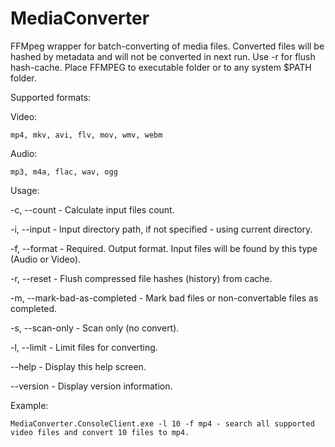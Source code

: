 # MediaConverter

FFMpeg wrapper for batch-converting of media files.
Converted files will be hashed by metadata and will not be converted in next run. Use -r for flush hash-cache.
Place FFMPEG to executable folder or to any system $PATH folder.

Supported formats:

  Video:
  
    mp4, mkv, avi, flv, mov, wmv, webm
    
  Audio:
  
    mp3, m4a, flac, wav, ogg

Usage:

  -c, --count                    - Calculate input files count.

  -i, --input                    - Input directory path, if not specified - using current directory.

  -f, --format                   - Required. Output format. Input files will be found by this type (Audio or Video).

  -r, --reset                    - Flush compressed file hashes (history) from cache.

  -m, --mark-bad-as-completed    - Mark bad files or non-convertable files as completed.

  -s, --scan-only                - Scan only (no convert).

  -l, --limit                    - Limit files for converting.

  --help                         - Display this help screen.

  --version                      - Display version information.
  
Example:
  
    MediaConverter.ConsoleClient.exe -l 10 -f mp4 - search all supported video files and convert 10 files to mp4.
